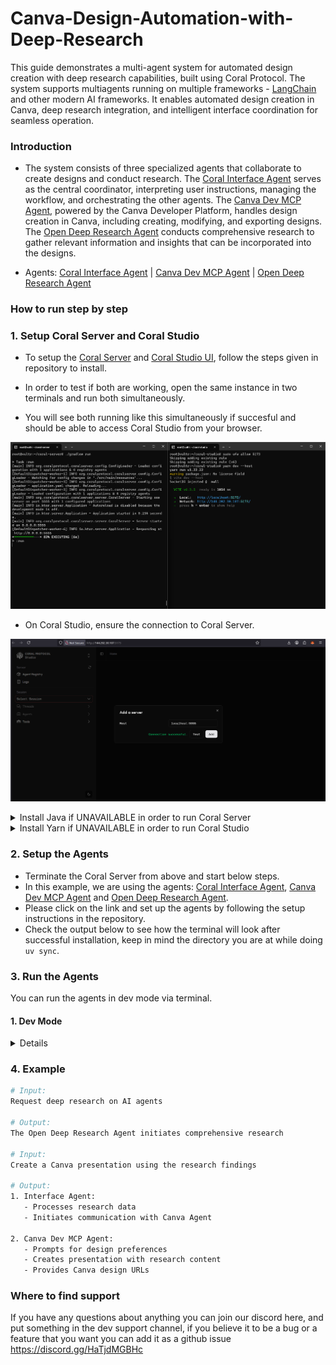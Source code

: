 # Canva-Design-Automation-with-Deep-Research 

This guide demonstrates a multi-agent system for automated design creation with deep research capabilities, built using Coral Protocol. The system supports multiagents running on multiple frameworks - [LangChain](https://github.com/langchain-ai/langchain) and other modern AI frameworks. It enables automated design creation in Canva, deep research integration, and intelligent interface coordination for seamless operation.

### Introduction

- The system consists of three specialized agents that collaborate to create designs and conduct research. The [Coral Interface Agent](https://github.com/Coral-Protocol/Coral-Interface-Agent) serves as the central coordinator, interpreting user instructions, managing the workflow, and orchestrating the other agents. The [Canva Dev MCP Agent](https://github.com/Coral-Protocol/Coral-CanvaDevMCP-Agent), powered by the Canva Developer Platform, handles design creation in Canva, including creating, modifying, and exporting designs. The [Open Deep Research Agent](https://github.com/Coral-Protocol/Coral-OpenDeepResearch-Agent) conducts comprehensive research to gather relevant information and insights that can be incorporated into the designs.

- Agents: [Coral Interface Agent](https://github.com/Coral-Protocol/Coral-Interface-Agent) | [Canva Dev MCP Agent](https://github.com/Coral-Protocol/Coral-CanvaDevMCP-Agent) | [Open Deep Research Agent](https://github.com/Coral-Protocol/Coral-OpenDeepResearch-Agent)

### How to run step by step

### 1. Setup Coral Server and Coral Studio

- To setup the [Coral Server](https://github.com/Coral-Protocol/coral-server) and [Coral Studio UI](https://github.com/Coral-Protocol/coral-studio), follow the steps given in repository to install.

- In order to test if both are working, open the same instance in two terminals and run both simultaneously.

- You will see both running like this simultaneously if succesful and should be able to access Coral Studio from your browser.

![Coral Server and Studio Running](https://github.com/Coral-Protocol/Coral-RaiseYourHack-Guide/blob/main/images/server-studio.png)

- On Coral Studio, ensure the connection to Coral Server.

![Coral Server and Studio Connection UI](https://github.com/Coral-Protocol/Coral-RaiseYourHack-Guide/blob/main/images/coral-connection.png)

<details>

<summary>Install Java if UNAVAILABLE in order to run Coral Server</summary>

Install Java

```bash

# Apt update
sudo apt update

# Install the JDK
sudo apt install openjdk-17-jdk

# Check version
java -version
```

Run Coral Server

```bash

./gradlew run

```

</details>

<details>

<summary>Install Yarn if UNAVAILABLE in order to run Coral Studio</summary>

Install Yarn

```bash
# Download and install nvm:
curl -o- https://raw.githubusercontent.com/nvm-sh/nvm/v0.40.3/install.sh | bash

# in lieu of restarting the shell
\. "$HOME/.nvm/nvm.sh"

# Download and install Node.js:
nvm install 22

# Verify the Node.js version:
node -v # Should print "v22.17.0".
nvm current # Should print "v22.17.0".

# Download and install Yarn:
corepack enable yarn

# Verify Yarn version:
yarn -v

# Install from yarn
yarn install

```

Run Coral Studio

```bash

yarn dev

```

</details>

### 2. Setup the Agents

- Terminate the Coral Server from above and start below steps.
- In this example, we are using the agents: [Coral Interface Agent](https://github.com/Coral-Protocol/Coral-Interface-Agent), [Canva Dev MCP Agent](https://github.com/Coral-Protocol/Coral-CanvaDevMCP-Agent) and [Open Deep Research Agent](https://github.com/Coral-Protocol/Coral-OpenDeepResearch-Agent).
- Please click on the link and set up the agents by following the setup instructions in the repository.  
- Check the output below to see how the terminal will look after successful installation, keep in mind the directory you are at while doing `uv sync`.


### 3. Run the Agents


<summary>You can run the agents in dev mode via terminal.</summary>

#### 1. Dev Mode

<details>

- The Dev Mode allows the Coral Server and all agents to be separately running on each terminal without UI support.  

- Ensure that the [Coral Server](https://github.com/Coral-Protocol/coral-server) is running on your system and run below commands in separate terminals.

- Ensure that you have setup the `.env` file with required keys.  

Run the Interface Agent

```bash
# cd to directory
cd Coral-Interface-Agent

# Run the agent using `uv`:
uv run main.py
```

Run the Canva Dev MCP Agent

```bash
# cd to directory
cd Coral-CanvaDevMCP-Agent

# Run the agent using `uv`:
uv run main.py
```

Run the Open Deep Research Agent
```bash
# cd to directory
cd Coral-OpenDeepResearch-Agent

# Run the agent using `uv`:
uv run main.py
```

</details>


### 4. Example


```bash
# Input:
Request deep research on AI agents

# Output:
The Open Deep Research Agent initiates comprehensive research

# Input:
Create a Canva presentation using the research findings

# Output:
1. Interface Agent:
   - Processes research data
   - Initiates communication with Canva Agent

2. Canva Dev MCP Agent:
   - Prompts for design preferences
   - Creates presentation with research content
   - Provides Canva design URLs
```


### Where to find support 

If you have any questions about anything you can join our discord here, and put something in the dev support channel, if you believe it to be a bug or a feature that you want you can add it as a github issue https://discord.gg/HaTjdMGBHc

